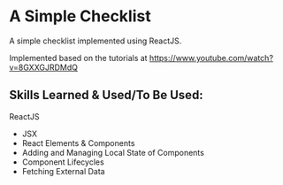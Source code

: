 # A Simple Checklist

A simple checklist implemented using ReactJS.

Implemented based on the tutorials at https://www.youtube.com/watch?v=8GXXGJRDMdQ

## Skills Learned & Used/To Be Used:

ReactJS
- JSX
- React Elements & Components
- Adding and Managing Local State of Components
- Component Lifecycles
- Fetching External Data